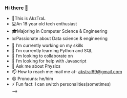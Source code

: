 ### Hi there 👋

- 👋This is AkzTraL
- 💻An 18 year old tech enthusiast </br>
- 🎓Majoring in Computer Science & Engineering
- 📊Passionate about Data science & engineering
- 🔭 I’m currently working on my skills  </br>
- 🌱 I’m currently learning Python and SQL </br>
- 👯 I’m looking to collaborate on </br>
- 🤔 I’m looking for help with Javascript </br>
- 💬 Ask me about Physics </br>
- 📫 How to reach me: mail me at- akstral69@gmail.com </br>
- 😄 Pronouns: he/him </br>
- ⚡ Fun fact: I can switch personalities(sometimes) </br>
-->
